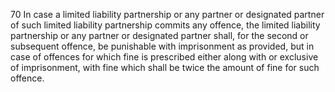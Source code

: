 70
In case a limited liability partnership or any partner or designated partner of such limited liability partnership commits any offence, the limited liability partnership or any partner or designated partner shall, for the second or subsequent offence, be punishable with imprisonment as provided, but in case of offences for which fine is prescribed either along with or exclusive of imprisonment, with fine which shall be twice the amount of fine for such offence.
